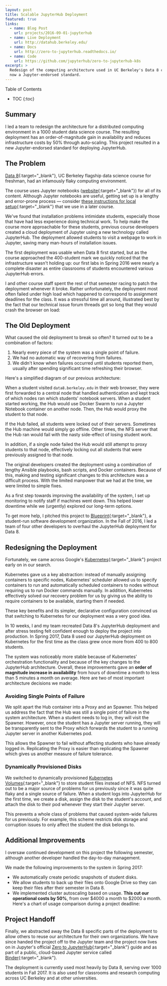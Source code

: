```yaml
---
layout: post
title: Scalable JupyterHub Deployment
featured: true
links:
  - name: Blog Post
    url: projects/2016-09-01-jupyterhub
  - name: Live Deployment
    url: http://datahub.berkeley.edu/
  - name: Docs
    url: http://zero-to-jupyterhub.readthedocs.io/
  - name: Code
    url: https://github.com/jupyterhub/zero-to-jupyterhub-k8s
excerpt: >
  Redesign of the computing architecture used in UC Berkeley's Data 8 course;
  now a Jupyter-endorsed standard.
---
```


<section class="post__toc">
  <p class="toc__title">Table of Contents</p>

<!-- prettier-ignore -->
- TOC
{:toc}

</section>

## Summary

I led a team to redesign the architecture for a distributed computing
environment in a 1000 student data science course. The resulting deployment has
an order-of-magnitude gain in availability and reduces infrastructure costs by
50% through auto-scaling. This project resulted in a new Jupyter-endorsed
standard for deploying JupyterHub.

## The Problem

[Data 8][]{:target="\_blank"}, UC Berkeley flagship data science course for
freshman, had an infamously flaky computing environment.

The course uses Jupyter notebooks ([website][jupyter]{:target="\_blank"}) for
all of its content. Although Jupyter notebooks are useful, getting set up is a
lengthy and error-prone process — consider [these instructions for local
setup][ds100-setup]{:target="\_blank"} that we use in a later course.

We've found that installation problems intimidate students, especially those
that have had less experience doing technical work. To help make the course
more approachable for these students, previous course developers created a
cloud deployment of Jupyter using a new technology called JupyterHub. The
deployment allowed students to visit a webpage to work in Jupyter, saving many
man-hours of installation issues.

The first deployment was usable when Data 8 first started, but as the course
approached the 400-student mark we quickly noticed that the infrastructure
wasn't holding up: our first labs in Spring 2016 were nearly a complete
disaster as entire classrooms of students encountered various JupyterHub
errors.

I and other course staff spent the rest of that semester racing to patch the
deployment whenever it broke. Rather unfortunately, the deployment most often
failed under high load which happened to correspond to assignment deadlines for
the class. It was a stressful time all around, illustrated best by the fact
that our technical issue forum threads got so long that they would crash the
browser on load:

<div class="post__img">
  <amp-img
    src="{{ site.imageurl }}/503.png"
    class="post__img"
    width="651"
    height="464"
    layout="responsive" />
</div>

## The Old Deployment

What caused the old deployment to break so often? It turned out to be a
combination of factors:

1. Nearly every piece of the system was a single point of failure.
2. We had no automatic way of recovering from failures.
3. We didn't know when failures occurred until students reported them, usually
   after spending significant time refreshing their browser.

Here's a simplified diagram of our previous architecture:

<div class="post__img">
  <amp-img
    src="{{ site.imageurl }}/old_arch.png"
    class="post__img"
    width="512"
    height="437"
    layout="responsive" />
</div>

When a student visited `data8.berkeley.edu` in their web browser, they were
first forwarded to a central node that handled authentication and kept track of
which nodes ran which students' notebook servers. When a student started
working, the Hub would use Docker Swarm to run a Jupyter Notebook container on
another node. Then, the Hub would proxy the student to that node.

If the Hub failed, all students were locked out of their servers. Sometimes the
Hub machine would simply go offline. Other times, the NFS server that the Hub
ran would fail with the nasty side-effect of losing student work.

In addition, if a single node failed the Hub would still attempt to proxy
students to that node, effectively locking out all students that were
previously assigned to that node.

The original developers created the deployment using a combination of lengthy
Ansible playbooks, bash scripts, and Docker containers. Because of this, making
and testing significant changes to this architecture was a difficult process.
With the limited manpower that we had at the time, we were limited to simple
fixes.

As a first step towards improving the availability of the system, I set up
monitoring to notify staff if machines went down. This helped lower downtime
while we (urgently) explored our long-term options.

To get more help, I pitched this project to [Blueprint][]{:target="\_blank"}, a
student-run software development organization. In the Fall of 2016, I led a
team of four other developers to overhaul the JupyterHub deployment for Data 8.

## Redesigning the Deployment

Fortunately, we came across Google's [Kubernetes][k8s]{:target="\_blank"}
project early on in our search.

Kubernetes gave us a key abstraction: instead of manually assigning containers
to specific nodes, Kubernetes' scheduler allowed us to specify containers to
run and automatically scheduled containers to nodes without requiring us to run
Docker commands manually. In addition, Kubernetes effectively solved our
recovery problem for us by giving us the ability to require containers to be
available, starting them if needed.

These key benefits and its simpler, declarative configuration convinced us that
switching to Kubernetes for our deployment was a very good idea.

In 10 weeks, I and my team recreated Data 8's JupyterHub deployment and after
stress testing felt confident enough to deploy the project into production.
In Spring 2017, Data 8 used our JupyterHub deployment on Kubernetes for the
first time as the class grew once more from 400 to 800 students.

The system was noticeably more stable because of Kubernetes' orchestration
functionality and because of the key changes to the JupyterHub architecture.
Overall, these improvements gave an **order of magnitude increase in
availability** from hours of downtime a month to less than 5 minutes a month on
average. Here are two of most important architecture decisions we made:

### Avoiding Single Points of Failure

We split apart the Hub container into a Proxy and an Spawner. This helped us
address the fact that the Hub was still a single point of failure in the system
architecture. When a student needs to log in, they will visit the Spawner.
However, once the student has a Jupyter server running, they will be
transparently sent to the Proxy which forwards the student to a running Jupyter
server in another Kubernetes pod.

This allows the Spawner to fail without affecting students who have already
logged in. Replicating the Proxy is easier than replicating the Spawner which
gives us another measure of failure tolerance.

### Dynamically Provisioned Disks

We switched to dynamically provisioned [Kubernetes
Volumes][k8s-vols]{:target="\_blank"} to store student files instead of NFS. NFS
turned out to be a major source of problems for us previously since it was
quite flaky and a single source of failure. When a student logs into JupyterHub
for the first time, we create a disk, assign the disk to the student's account,
and attach the disk to their pod whenever they start their Jupyter server.

This prevents a whole class of problems that caused system-wide failures for us
previously. For example, this scheme restricts disk storage and corruption
issues to only affect the student the disk belongs to.

## Additional Improvements

I oversaw continued development on this project the following semester,
although another developer handled the day-to-day management.

We made the following improvements to the system in Spring 2017:

- We automatically create periodic snapshots of student disks.
- We allow students to back up their files onto Google Drive so they can keep
  their files after their semester in Data 8.
- We implemented cluster autoscaling based on usage. **This cut our operational
  costs by 50%**, from over $4000 a month to $2000 a month. Here's a chart of
  usage comparison during a project deadline:

<div class="post__img">
  <amp-img
    src="{{ site.imageurl }}/autoscaling.png"
    class="post__img"
    width="781"
    height="349"
    layout="responsive" />
</div>

## Project Handoff

Finally, we abstracted away the Data 8 specific parts of the deployment to
allow others to reuse our architecture for their own organizations. We have
since handed the project off to the Jupyter team and the project now lives on
in Jupyter's official [Zero to JupyterHub][zero-k8s]{:target="\_blank"} guide
and as part of a public, cloud-based Jupyter service called
[Binder][binder]{:target="\_blank"}.

The deployment is currently used most heavily by Data 8, serving over 1000
students in Fall 2017. It is also used for classrooms and research computing
across UC Berkeley and at other universities.

[data 8]: https://data.berkeley.edu/education/foundations
[jupyter]: http://jupyter.org/
[ds100-setup]: http://www.ds100.org/fa17/setup
[blueprint]: https://www.calblueprint.org/
[k8s]: https://kubernetes.io/
[k8s-vols]: https://kubernetes.io/docs/concepts/storage/volumes/
[zero-k8s]: https://zero-to-jupyterhub.readthedocs.io/en/latest/
[binder]: https://mybinder.org/

